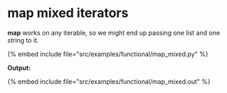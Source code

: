 # map mixed iterators

**map** works on any iterable, so we might end up passing one list and one string to it.

{% embed include file="src/examples/functional/map_mixed.py" %}

**Output:**

{% embed include file="src/examples/functional/map_mixed.out" %}



